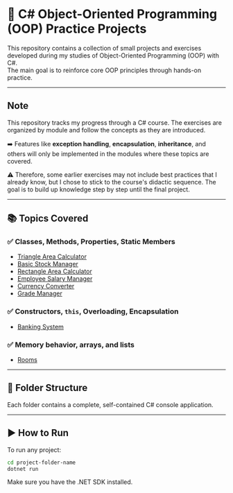 # 🧠 C# Object-Oriented Programming (OOP) Practice Projects

This repository contains a collection of small projects and exercises developed during my studies of Object-Oriented Programming (OOP) with C#.  
The main goal is to reinforce core OOP principles through hands-on practice.

---

## Note

This repository tracks my progress through a C# course. The exercises are organized by module and follow the concepts as they are introduced.

➡️ Features like **exception handling**, **encapsulation**, **inheritance**, and others will only be implemented in the modules where these topics are covered.

⚠️ Therefore, some earlier exercises may not include best practices that I already know, but I chose to stick to the course's didactic sequence. The goal is to build up knowledge step by step until the final project.

---

## 📚 Topics Covered

### ✅ Classes, Methods, Properties, Static Members
- [Triangle Area Calculator](./triangulo-area/)
- [Basic Stock Manager](./basic-stock/)
- [Rectangle Area Calculator](./rectangle-area/)
- [Employee Salary Manager](./employees/)
- [Currency Converter](./currency_exchange/)
- [Grade Manager](./grades-manager/)

### ✅ Constructors, `this`, Overloading, Encapsulation
- [Banking System](./bank/) 

### ✅ Memory behavior, arrays, and lists
- [Rooms](./rooms/) 

---

## 📁 Folder Structure

Each folder contains a complete, self-contained C# console application.

---

## ▶️ How to Run

To run any project:

```bash
cd project-folder-name
dotnet run
```
Make sure you have the .NET SDK installed.

